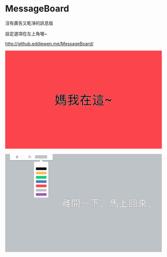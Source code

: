 # MessageBoard
沒有廣告又乾淨的訊息版

設定選項在左上角喔~

http://github.eddiewen.me/MessageBoard/

![screen shot](ScreenShot-1.png)

![screen shot](ScreenShot-2.png)
